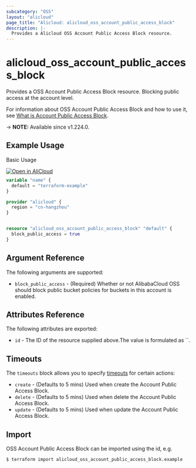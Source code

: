 ```yaml
---
subcategory: "OSS"
layout: "alicloud"
page_title: "Alicloud: alicloud_oss_account_public_access_block"
description: |-
  Provides a Alicloud OSS Account Public Access Block resource.
---
```


# alicloud_oss_account_public_access_block

Provides a OSS Account Public Access Block resource. Blocking public access at the account level.

For information about OSS Account Public Access Block and how to use it, see [What is Account Public Access Block](https://www.alibabacloud.com/help/en/oss/developer-reference/putpublicaccessblock).

-> **NOTE:** Available since v1.224.0.

## Example Usage

Basic Usage

<div style="display: block;margin-bottom: 40px;"><div class="oics-button" style="float: right;position: absolute;margin-bottom: 10px;">
  <a href="https://api.aliyun.com/terraform?resource=alicloud_oss_account_public_access_block&exampleId=4fd29403-b452-6737-a26a-3f322f57e97bd53854d4&activeTab=example&spm=docs.r.oss_account_public_access_block.0.4fd29403b4&intl_lang=EN_US" target="_blank">
    <img alt="Open in AliCloud" src="https://img.alicdn.com/imgextra/i1/O1CN01hjjqXv1uYUlY56FyX_!!6000000006049-55-tps-254-36.svg" style="max-height: 44px; max-width: 100%;">
  </a>
</div></div>

```terraform
variable "name" {
  default = "terraform-example"
}

provider "alicloud" {
  region = "cn-hangzhou"
}


resource "alicloud_oss_account_public_access_block" "default" {
  block_public_access = true
}
```

## Argument Reference

The following arguments are supported:
* `block_public_access` - (Required) Whether or not AlibabaCloud OSS should block public bucket policies for buckets in this account is enabled.

## Attributes Reference

The following attributes are exported:
* `id` - The ID of the resource supplied above.The value is formulated as ``.

## Timeouts

The `timeouts` block allows you to specify [timeouts](https://developer.hashicorp.com/terraform/language/resources/syntax#operation-timeouts) for certain actions:
* `create` - (Defaults to 5 mins) Used when create the Account Public Access Block.
* `delete` - (Defaults to 5 mins) Used when delete the Account Public Access Block.
* `update` - (Defaults to 5 mins) Used when update the Account Public Access Block.

## Import

OSS Account Public Access Block can be imported using the id, e.g.

```shell
$ terraform import alicloud_oss_account_public_access_block.example 
```